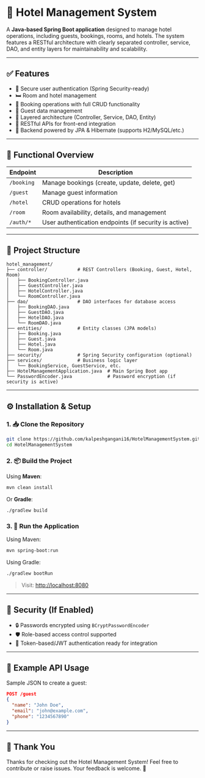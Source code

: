 
# 🏨 Hotel Management System

A **Java-based Spring Boot application** designed to manage hotel operations, including guests, bookings, rooms, and hotels. The system features a RESTful architecture with clearly separated controller, service, DAO, and entity layers for maintainability and scalability.

---

## ✅ Features

- 🔐 Secure user authentication (Spring Security-ready)
- 🛏️ Room and hotel management
- 📅 Booking operations with full CRUD functionality
- 👤 Guest data management
- 🧠 Layered architecture (Controller, Service, DAO, Entity)
- 🔁 RESTful APIs for front-end integration
- 💾 Backend powered by JPA & Hibernate (supports H2/MySQL/etc.)

---

## 🧠 Functional Overview

| Endpoint | Description |
|---------|-------------|
| `/booking` | Manage bookings (create, update, delete, get) |
| `/guest` | Manage guest information |
| `/hotel` | CRUD operations for hotels |
| `/room` | Room availability, details, and management |
| `/auth/*` | User authentication endpoints (if security is active) |

---

## 📁 Project Structure

```text
hotel_management/
├── controller/           # REST Controllers (Booking, Guest, Hotel, Room)
│   ├── BookingController.java
│   ├── GuestController.java
│   ├── HotelController.java
│   └── RoomController.java
├── dao/                  # DAO interfaces for database access
│   ├── BookingDAO.java
│   ├── GuestDAO.java
│   ├── HotelDAO.java
│   └── RoomDAO.java
├── entities/             # Entity classes (JPA models)
│   ├── Booking.java
│   ├── Guest.java
│   ├── Hotel.java
│   └── Room.java
├── security/             # Spring Security configuration (optional)
├── services/             # Business logic layer
│   └── BookingService, GuestService, etc.
├── HotelManagementApplication.java  # Main Spring Boot app
└── PasswordEncoder.java             # Password encryption (if security is active)
```

---

## ⚙️ Installation & Setup

### 1. 📥 Clone the Repository

```bash
git clone https://github.com/kalpeshgangani16/HotelManagementSystem.git
cd HotelManagementSystem
```

### 2. 📦 Build the Project

Using **Maven**:

```bash
mvn clean install
```

Or **Gradle**:

```bash
./gradlew build
```

### 3. 🚀 Run the Application

Using Maven:

```bash
mvn spring-boot:run
```

Using Gradle:

```bash
./gradlew bootRun
```

> Visit: [http://localhost:8080](http://localhost:8080)

---

## 🔐 Security (If Enabled)

- 🔒 Passwords encrypted using `BCryptPasswordEncoder`
- 🛡️ Role-based access control supported
- 🧪 Token-based/JWT authentication ready for integration

---

## 🧪 Example API Usage

Sample JSON to create a guest:

```json
POST /guest
{
  "name": "John Doe",
  "email": "john@example.com",
  "phone": "1234567890"
}
```

---

## 🙏 Thank You

Thanks for checking out the Hotel Management System! Feel free to contribute or raise issues. Your feedback is welcome. 🏨
